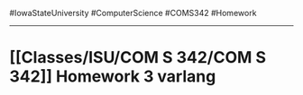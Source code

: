 #IowaStateUniversity
#ComputerScience 
#COMS342
#Homework

---

# [[Classes/ISU/COM S 342/COM S 342]] Homework 3 varlang